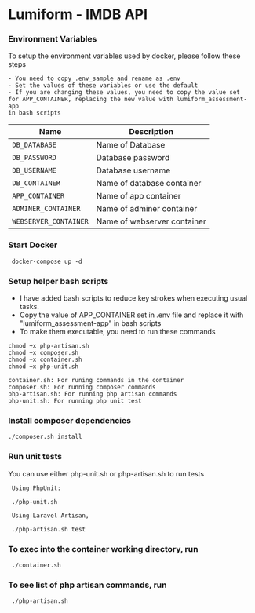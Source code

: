 # Lumiform - IMDB API 

### Environment Variables
To setup the environment variables used by docker, please follow these steps

```
- You need to copy .env_sample and rename as .env
- Set the values of these variables or use the default 
- If you are changing these values, you need to copy the value set 
for APP_CONTAINER, replacing the new value with lumiform_assessment-app 
in bash scripts
```

| Name                              | Description                               |
| ----------------------------------|-------------------------------------------|
| `DB_DATABASE`                     | Name of Database                          |
| `DB_PASSWORD`                     | Database password                         |
| `DB_USERNAME`                     | Database username                         |
| `DB_CONTAINER`                    | Name of database container                |
| `APP_CONTAINER`                   | Name of app container                     |
| `ADMINER_CONTAINER`               | Name of adminer container                 |
| `WEBSERVER_CONTAINER`             | Name of webserver container               |


### Start Docker

```
 docker-compose up -d
```

### Setup helper bash scripts
-  I have added bash scripts to reduce key strokes when executing usual tasks.
- Copy the value of APP_CONTAINER set in .env file and replace it with "lumiform_assessment-app" in bash scripts
- To make them executable, you need to run these commands

```
chmod +x php-artisan.sh
chmod +x composer.sh
chmod +x container.sh
chmod +x php-unit.sh
```

```
container.sh: For runing commands in the container
composer.sh: For running composer commands
php-artisan.sh: For running php artisan commands
php-unit.sh: For running php unit test
```

### Install composer dependencies

```
./composer.sh install
```

### Run unit tests
You can use either php-unit.sh or php-artisan.sh to run tests
```
 Using PhpUnit:
  
 ./php-unit.sh
 
 Using Laravel Artisan, 
 
 ./php-artisan.sh test 
```

### To exec into the container working directory, run 

```
 ./container.sh
```

### To see list of php artisan commands, run 

```
 ./php-artisan.sh 
```
